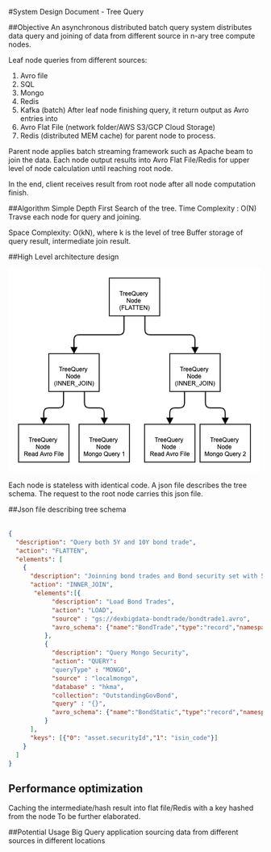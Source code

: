 #System Design Document - Tree Query

##Objective
An asynchronous distributed batch query system distributes data query and joining of data from different source in n-ary tree compute nodes.<br>

Leaf node queries from different sources:<br>
1. Avro file
2. SQL
3. Mongo
4. Redis
5. Kafka (batch)
After leaf node finishing query, it return output as Avro entries into 
1. Avro Flat File (network folder/AWS S3/GCP Cloud Storage)
2. Redis (distributed MEM cache)
for parent node to process.

Parent node applies batch streaming framework such as Apache beam to join the data.
Each node output results into Avro Flat File/Redis for upper level of node calculation until reaching root node. 

In the end, client receives result from root node after all node computation finish.

##Algorithm
Simple Depth First Search of the tree.
Time Complexity : O(N)
Travse each node for query and joining.

Space Complexity: O(kN), where k is the level of tree
Buffer storage of query result, intermediate join result.

##High Level architecture design

![High level architecture](resource/TreeQueryArchitecture.png)

Each node is stateless with identical code.
A json file describes the tree schema.
The request to the root node carries this json file.

##Json file describing tree schema

```Json

{
  "description": "Query both 5Y and 10Y bond trade",
  "action": "FLATTEN",
  "elements": [
    {
      "description": "Joinning bond trades and Bond security set with 5Y tenor",
      "action": "INNER_JOIN",
       "elements":[{
            "description": "Load Bond Trades",
            "action": "LOAD",
            "source" : "gs://dexbigdata-bondtrade/bondtrade1.avro",
            "avro_schema": {"name":"BondTrade","type":"record","namespace":"io.exp.security.model.avro","fields":[{"name":"id","type":"string"},{"name":"cust","type":"string"},{"name":"tradeDate","type":"string"},{"name":"tradeType","type":"string"},{"name":"timestamp","type":"long","logicalType":"time-millis"},{"name":"asset","type":{"name":"Asset","type":"record","fields":[{"name":"securityId","type":"string"},{"name":"notional","type":"double"},{"name":"price","type":"double"},{"name":"currency","type":"string"},{"name":"bidask","type":{"name":"BidAsk","type":"enum","symbols":["BID","ASK"]}}]}}]}
          },
          {
            "description": "Query Mongo Security",
            "action": "QUERY":
            "queryType" : "MONGO",
            "source" : "localmongo",
            "database" : "hkma",
            "collection": "OutstandingGovBond",
            "query" : "{}",
            "avro_schema": {"name":"BondStatic","type":"record","namespace":"io.exp.security.model.avro","fields":[{"name":"expected_maturity_date","type":"string"},{"name":"original_maturity","type":"string"},{"name":"issue_number","type":"string"},{"name":"isin_code","type":"string"},{"name":"stock_code","type":"string"},{"name":"coupon","type":"double"},{"name":"outstanding_size","type":"double"},{"name":"institutional_retail","type":"string"},{"name":"fixfloat","type":{"name":"FixFloat","type":"enum","symbols":["FIX","FLOAT"]}}]}
          }
      ],
      "keys": [{"0": "asset.securityId","1": "isin_code"}]
    }
  ]
}


```

## Performance optimization
Caching the intermediate/hash result into flat file/Redis with a key hashed from the node
To be further elaborated.

##Potential Usage
Big Query application sourcing data from different sources in different locations
